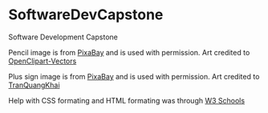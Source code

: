 # SoftwareDevCapstone
Software Development Capstone

Pencil image is from [PixaBay](https://pixabay.com/vectors/pencil-pen-writing-161946/)
and is used with permission. Art credited to [OpenClipart-Vectors](https://pixabay.com/users/openclipart-vectors-30363/)

Plus sign image is from [PixaBay](https://pixabay.com/vectors/add-additional-icon-more-plus-6491203/)
and is used with permission. Art credited to [TranQuangKhai](https://pixabay.com/users/tranquangkhai-718075/)

Help with CSS formating and HTML formating was through [W3 Schools](https://www.w3schools.com/)